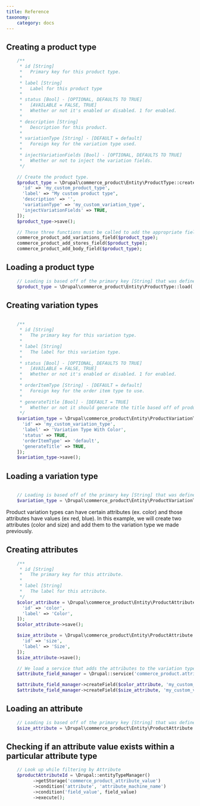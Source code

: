 ```yaml
---
title: Reference
taxonomy:
    category: docs
---
```


Creating a product type
----------------------
```php
    /**
     * id [String]
     *   Primary key for this product type.
     *
     * label [String]
     *   Label for this product type
     *
     * status [Bool] - [OPTIONAL, DEFAULTS TO TRUE]
     *   [AVAILABLE = FALSE, TRUE]
     *   Whether or not it's enabled or disabled. 1 for enabled.
     *
     * description [String]
     *   Description for this product.
     *
     * variationType [String] - [DEFAULT = default]
     *   Foreign key for the variation type used.
     *
     * injectVariationFields [Bool] - [OPTIONAL, DEFAULTS TO TRUE]
     *   Whether or not to inject the variation fields.
     */

    // Create the product type.
    $product_type = \Drupal\commerce_product\Entity\ProductType::create([
      'id' => 'my_custom_product_type',
      'label' => "My custom product type",
      'description' => '',
      'variationType' => 'my_custom_variation_type',
      'injectVariationFields' => TRUE,
    ]);
    $product_type->save();

    // These three functions must be called to add the appropriate fields to the type
    commerce_product_add_variations_field($product_type);
    commerce_product_add_stores_field($product_type);
    commerce_product_add_body_field($product_type);

```

Loading a product type
----------------------

```php
    // Loading is based off of the primary key [String] that was defined when creating it.
    $product_type = \Drupal\commerce_product\Entity\ProductType::load('my_custom_product_type');
```

Creating variation types
------------------------

```php

    /**
     * id [String]
     *   The primary key for this variation type.
     *
     * label [String]
     *   The label for this variation type.
     *
     * status [Bool] - [OPTIONAL, DEFAULTS TO TRUE]
     *   [AVAILABLE = FALSE, TRUE]
     *   Whether or not it's enabled or disabled. 1 for enabled.
     *
     * orderItemType [String] - [DEFAULT = default]
     *   Foreign key for the order item type to use.
     *
     * generateTitle [Bool] - [DEFAULT = TRUE]
     *   Whether or not it should generate the title based off of product label and attributes.
     */
    $variation_type = \Drupal\commerce_product\Entity\ProductVariationType::create([
      'id' => 'my_custom_variation_type',
      'label' => 'Variation Type With Color',
      'status' => TRUE,
      'orderItemType' => 'default',
      'generateTitle' => TRUE,
    ]);
    $variation_type->save();

```

Loading a variation type
------------------------

```php

    // Loading is based off of the primary key [String] that was defined when creating it.
    $variation_type = \Drupal\commerce_product\Entity\ProductVariationType::load('my_custom_variation_type');

```

Product variation types can have certain attributes (ex. color) and
those attributes have values (ex red, blue). In this example, we will
create two attributes (color and size) and add them to the variation
type we made previously.

Creating attributes
-------------------

```php
    /**
     * id [String]
     *   The primary key for this attribute.
     *
     * label [String]
     *   The label for this attribute.
     */
    $color_attribute = \Drupal\commerce_product\Entity\ProductAttribute::create([
      'id' => 'color',
      'label' => 'Color',
    ]);
    $color_attribute->save();

    $size_attribute = \Drupal\commerce_product\Entity\ProductAttribute::create([
      'id' => 'size',
      'label' => 'Size',
    ]);
    $size_attribute->save();

    // We load a service that adds the attributes to the variation type we made previously.
    $attribute_field_manager = \Drupal::service('commerce_product.attribute_field_manager');

    $attribute_field_manager->createField($color_attribute, 'my_custom_variation_type');
    $attribute_field_manager->createField($size_attribute, 'my_custom_variation_type');
```

Loading an attribute
--------------------

```php
    // Loading is based off of the primary key [String] that was defined when creating it.
    $size_attribute = \Drupal\commerce_product\Entity\ProductAttribute::load('size');
```
Checking if an attribute value exists within a particular attribute type
--------------------

```php
    // Look up while filtering by Attribute
    $productAttributeId = \Drupal::entityTypeManager()
          ->getStorage('commerce_product_attribute_value')
          ->condition('attribute', 'attribute_machine_name')
          ->condition('field_value', field_value)
          ->execute();
```
